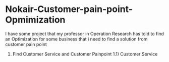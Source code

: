 # Nokair-Customer-pain-point-Opmimization
I have some project that my professor in Operation Research has told to find an Optimization for some business that i need to find a solution from customer pain point

1) Find Customer Service and Customer Painpoint
 1.1) Customer Service
